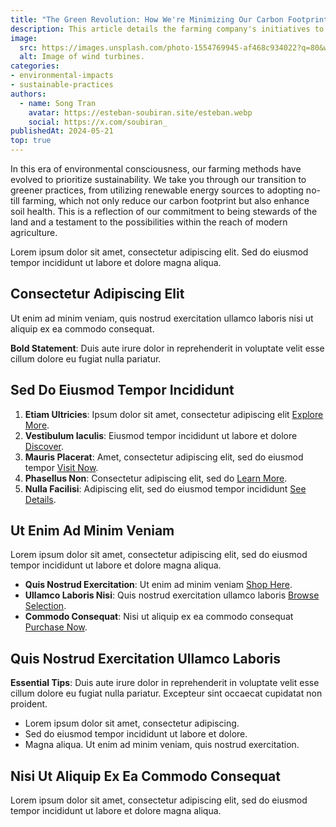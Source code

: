 ```yaml
---
title: "The Green Revolution: How We're Minimizing Our Carbon Footprint"
description: This article details the farming company's initiatives to reduce carbon emissions and the successful outcomes of these efforts.
image:
  src: https://images.unsplash.com/photo-1554769945-af468c934022?q=80&w=1032&auto=format&fit=crop&ixlib=rb-4.0.3&ixid=M3wxMjA3fDB8MHxwaG90by1wYWdlfHx8fGVufDB8fHx8fA%3D%3D
  alt: Image of wind turbines.
categories:
- environmental-impacts
- sustainable-practices
authors:
  - name: Song Tran
    avatar: https://esteban-soubiran.site/esteban.webp
    social: https://x.com/soubiran_
publishedAt: 2024-05-21
top: true
---
```


In this era of environmental consciousness, our farming methods have evolved to prioritize sustainability. We take you through our transition to greener practices, from utilizing renewable energy sources to adopting no-till farming, which not only reduce our carbon footprint but also enhance soil health. This is a reflection of our commitment to being stewards of the land and a testament to the possibilities within the reach of modern agriculture.

Lorem ipsum dolor sit amet, consectetur adipiscing elit. Sed do eiusmod tempor incididunt ut labore et dolore magna aliqua.

## Consectetur Adipiscing Elit

Ut enim ad minim veniam, quis nostrud exercitation ullamco laboris nisi ut aliquip ex ea commodo consequat.

**Bold Statement**: Duis aute irure dolor in reprehenderit in voluptate velit esse cillum dolore eu fugiat nulla pariatur.

## Sed Do Eiusmod Tempor Incididunt

1. **Etiam Ultricies**: Ipsum dolor sit amet, consectetur adipiscing elit [Explore More](http://www.example.com).
2. **Vestibulum Iaculis**: Eiusmod tempor incididunt ut labore et dolore [Discover](http://www.example.com).
3. **Mauris Placerat**: Amet, consectetur adipiscing elit, sed do eiusmod tempor [Visit Now](http://www.example.com).
4. **Phasellus Non**: Consectetur adipiscing elit, sed do [Learn More](http://www.example.com).
5. **Nulla Facilisi**: Adipiscing elit, sed do eiusmod tempor incididunt [See Details](http://www.example.com).

## Ut Enim Ad Minim Veniam

Lorem ipsum dolor sit amet, consectetur adipiscing elit, sed do eiusmod tempor incididunt ut labore et dolore magna aliqua.

- **Quis Nostrud Exercitation**: Ut enim ad minim veniam [Shop Here](http://www.example.com).
- **Ullamco Laboris Nisi**: Quis nostrud exercitation ullamco laboris [Browse Selection](http://www.example.com).
- **Commodo Consequat**: Nisi ut aliquip ex ea commodo consequat [Purchase Now](http://www.example.com).

## Quis Nostrud Exercitation Ullamco Laboris

**Essential Tips**: Duis aute irure dolor in reprehenderit in voluptate velit esse cillum dolore eu fugiat nulla pariatur. Excepteur sint occaecat cupidatat non proident.

- Lorem ipsum dolor sit amet, consectetur adipiscing.
- Sed do eiusmod tempor incididunt ut labore et dolore.
- Magna aliqua. Ut enim ad minim veniam, quis nostrud exercitation.

## Nisi Ut Aliquip Ex Ea Commodo Consequat

Lorem ipsum dolor sit amet, consectetur adipiscing elit, sed do eiusmod tempor incididunt ut labore et dolore magna aliqua.
